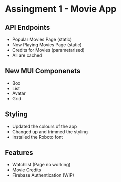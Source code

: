 # Assingment 1 - Movie App

## API Endpoints

-   Popular Movies Page (static)
-   Now Playing Movies Page (static)
-   Credits for Movies (parametarised)
-   All are cached

## New MUI Componenets

-   Box
-   List
-   Avatar
-   Grid

## Styling

-   Updated the colours of the app
-   Changed up and trimmed the styling
-   Installed the Roboto font

## Features

-   Watchlist (Page no working)
-   Movie Credits
-   Firebase Authentication (WIP)
